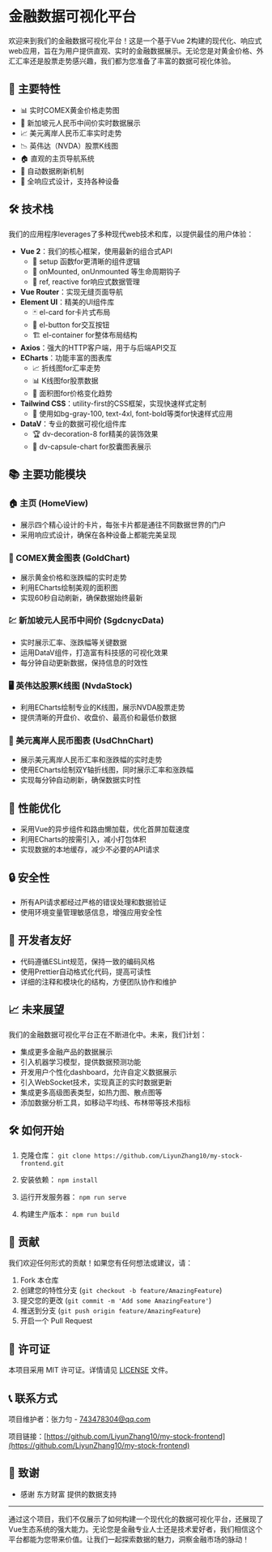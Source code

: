 # 金融数据可视化平台

欢迎来到我们的金融数据可视化平台！这是一个基于Vue 2构建的现代化、响应式web应用，旨在为用户提供直观、实时的金融数据展示。无论您是对黄金价格、外汇汇率还是股票走势感兴趣，我们都为您准备了丰富的数据可视化体验。

## 🌟 主要特性

- 📊 实时COMEX黄金价格走势图
- 💱 新加坡元人民币中间价实时数据展示
- 📈 美元离岸人民币汇率实时走势
- 📉 英伟达（NVDA）股票K线图
- 🏠 直观的主页导航系统
- 🔄 自动数据刷新机制
- 📱 全响应式设计，支持各种设备

## 🛠 技术栈

我们的应用程序leverages了多种现代web技术和库，以提供最佳的用户体验：

- **Vue 2**：我们的核心框架，使用最新的组合式API
  - 🔧 setup 函数for更清晰的组件逻辑
  - 🎣 onMounted, onUnmounted 等生命周期钩子
  - 🔗 ref, reactive for响应式数据管理
- **Vue Router**：实现无缝页面导航
- **Element UI**：精美的UI组件库
  - 🃏 el-card for卡片式布局
  - 🔘 el-button for交互按钮
  - 🏗 el-container for整体布局结构
- **Axios**：强大的HTTP客户端，用于与后端API交互
- **ECharts**：功能丰富的图表库
  - 📈 折线图for汇率走势
  - 📊 K线图for股票数据
  - 🌊 面积图for价格变化趋势
- **Tailwind CSS**：utility-first的CSS框架，实现快速样式定制
  - 🎨 使用如bg-gray-100, text-4xl, font-bold等类for快速样式应用
- **DataV**：专业的数据可视化组件库
  - 🏆 dv-decoration-8 for精美的装饰效果
  - 🧪 dv-capsule-chart for胶囊图表展示

## 📚 主要功能模块

### 🏠 主页 (HomeView)
- 展示四个精心设计的卡片，每张卡片都是通往不同数据世界的门户
- 采用响应式设计，确保在各种设备上都能完美呈现

### 🥇 COMEX黄金图表 (GoldChart)
- 展示黄金价格和涨跌幅的实时走势
- 利用ECharts绘制美观的面积图
- 实现60秒自动刷新，确保数据始终最新

### 💹 新加坡元人民币中间价 (SgdcnycData)
- 实时展示汇率、涨跌幅等关键数据
- 运用DataV组件，打造富有科技感的可视化效果
- 每分钟自动更新数据，保持信息的时效性

### 🖥 英伟达股票K线图 (NvdaStock)
- 利用ECharts绘制专业的K线图，展示NVDA股票走势
- 提供清晰的开盘价、收盘价、最高价和最低价数据

### 💱 美元离岸人民币图表 (UsdChnChart)
- 展示美元离岸人民币汇率和涨跌幅的实时走势
- 使用ECharts绘制双Y轴折线图，同时展示汇率和涨跌幅
- 实现每分钟自动刷新，确保数据实时性

## 🚀 性能优化
- 采用Vue的异步组件和路由懒加载，优化首屏加载速度
- 利用ECharts的按需引入，减小打包体积
- 实现数据的本地缓存，减少不必要的API请求

## 🔒 安全性
- 所有API请求都经过严格的错误处理和数据验证
- 使用环境变量管理敏感信息，增强应用安全性

## 🔧 开发者友好
- 代码遵循ESLint规范，保持一致的编码风格
- 使用Prettier自动格式化代码，提高可读性
- 详细的注释和模块化的结构，方便团队协作和维护

## 📈 未来展望

我们的金融数据可视化平台正在不断进化中。未来，我们计划：

- 集成更多金融产品的数据展示
- 引入机器学习模型，提供数据预测功能
- 开发用户个性化dashboard，允许自定义数据展示
- 引入WebSocket技术，实现真正的实时数据更新
- 集成更多高级图表类型，如热力图、散点图等
- 添加数据分析工具，如移动平均线、布林带等技术指标

## 🛠 如何开始

1. 克隆仓库： `git clone https://github.com/LiyunZhang10/my-stock-frontend.git`
3. 安装依赖： `npm install`
4. 运行开发服务器： `npm run serve`
    
5. 构建生产版本： `npm run build`

## 🤝 贡献

我们欢迎任何形式的贡献！如果您有任何想法或建议，请：

1. Fork 本仓库
2. 创建您的特性分支 (`git checkout -b feature/AmazingFeature`)
3. 提交您的更改 (`git commit -m 'Add some AmazingFeature'`)
4. 推送到分支 (`git push origin feature/AmazingFeature`)
5. 开启一个 Pull Request

## 📄 许可证

本项目采用 MIT 许可证。详情请见 [LICENSE](LICENSE) 文件。

## 📞 联系方式

项目维护者：张力匀 - 743478304@qq.com

项目链接：[https://github.com/LiyunZhang10/my-stock-frontend](https://github.com/LiyunZhang10/my-stock-frontend)

## 🙏 致谢

- 感谢 东方财富 提供的数据支持

---

通过这个项目，我们不仅展示了如何构建一个现代化的数据可视化平台，还展现了Vue生态系统的强大能力。无论您是金融专业人士还是技术爱好者，我们相信这个平台都能为您带来价值。让我们一起探索数据的魅力，洞察金融市场的脉动！
